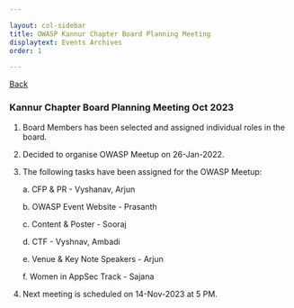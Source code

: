 ```yaml
---

layout: col-sidebar
title: OWASP Kannur Chapter Board Planning Meeting
displaytext: Events Archives
order: 1

---
```


[Back](../index#div-events)

### Kannur Chapter Board Planning Meeting Oct 2023

1. Board Members has been selected and assigned individual roles in the board.

2. Decided to organise OWASP Meetup on 26-Jan-2022.

3. The following tasks have been assigned for the OWASP Meetup:

   a. CFP & PR - Vyshanav, Arjun 

   b. OWASP Event Website - Prasanth

   c. Content & Poster - Sooraj

   d. CTF - Vyshnav, Ambadi

   e. Venue & Key Note Speakers - Arjun

   f. Women in AppSec Track - Sajana

4. Next meeting is scheduled on 14-Nov-2023 at 5 PM.
